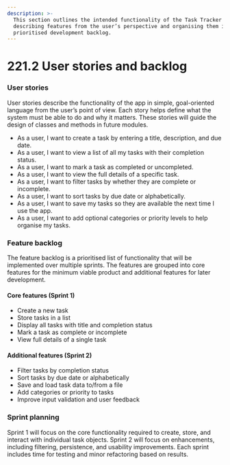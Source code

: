 ```yaml
---
description: >-
  This section outlines the intended functionality of the Task Tracker app by
  describing features from the user’s perspective and organising them into a
  prioritised development backlog.
---
```


# 221.2 User stories and backlog

### User stories

User stories describe the functionality of the app in simple, goal-oriented language from the user’s point of view. Each story helps define what the system must be able to do and why it matters. These stories will guide the design of classes and methods in future modules.

* As a user, I want to create a task by entering a title, description, and due date.
* As a user, I want to view a list of all my tasks with their completion status.
* As a user, I want to mark a task as completed or uncompleted.
* As a user, I want to view the full details of a specific task.
* As a user, I want to filter tasks by whether they are complete or incomplete.
* As a user, I want to sort tasks by due date or alphabetically.
* As a user, I want to save my tasks so they are available the next time I use the app.
* As a user, I want to add optional categories or priority levels to help organise my tasks.

### Feature backlog

The feature backlog is a prioritised list of functionality that will be implemented over multiple sprints. The features are grouped into core features for the minimum viable product and additional features for later development.

#### Core features (Sprint 1)

* Create a new task
* Store tasks in a list
* Display all tasks with title and completion status
* Mark a task as complete or incomplete
* View full details of a single task

#### Additional features (Sprint 2)

* Filter tasks by completion status
* Sort tasks by due date or alphabetically
* Save and load task data to/from a file
* Add categories or priority to tasks
* Improve input validation and user feedback

### Sprint planning

Sprint 1 will focus on the core functionality required to create, store, and interact with individual task objects. Sprint 2 will focus on enhancements, including filtering, persistence, and usability improvements. Each sprint includes time for testing and minor refactoring based on results.
